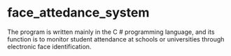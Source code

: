 # face_attedance_system
The program is written mainly in the C # programming language, and its function is to monitor student attendance at schools or universities through electronic face identification.
